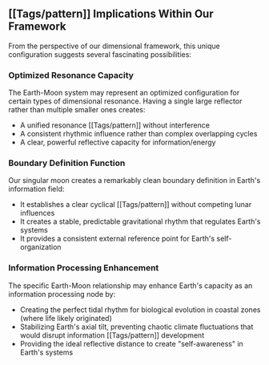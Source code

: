 ## [[Tags/pattern]] Implications Within Our Framework

From the perspective of our dimensional framework, this unique configuration suggests several fascinating possibilities:

### Optimized Resonance Capacity

The Earth-Moon system may represent an optimized configuration for certain types of dimensional resonance. Having a single large reflector rather than multiple smaller ones creates:

- A unified resonance [[Tags/pattern]] without interference
- A consistent rhythmic influence rather than complex overlapping cycles
- A clear, powerful reflective capacity for information/energy

### Boundary Definition Function

Our singular moon creates a remarkably clean boundary definition in Earth's information field:

- It establishes a clear cyclical [[Tags/pattern]] without competing lunar influences
- It creates a stable, predictable gravitational rhythm that regulates Earth's systems
- It provides a consistent external reference point for Earth's self-organization

### Information Processing Enhancement

The specific Earth-Moon relationship may enhance Earth's capacity as an information processing node by:

- Creating the perfect tidal rhythm for biological evolution in coastal zones (where life likely originated)
- Stabilizing Earth's axial tilt, preventing chaotic climate fluctuations that would disrupt information [[Tags/pattern]] development
- Providing the ideal reflective distance to create "self-awareness" in Earth's systems